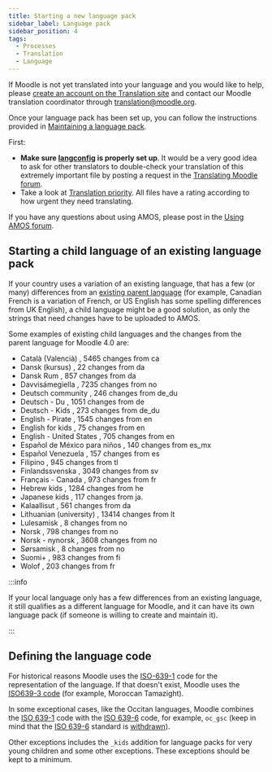 ```yaml
---
title: Starting a new language pack
sidebar_label: Language pack
sidebar_position: 4
tags:
  - Processes
  - Translation
  - Language
---
```


If Moodle is not yet translated into your language and you would like to help, please  [create an account on the Translation site](http://lang.moodle.org/login/signup.php) and contact our Moodle translation coordinator through [translation@moodle.org](mailto:translation@moodle.org).

Once your language pack has been set up, you can follow the instructions provided in [Maintaining a language pack](../maintaining.md).

First:

- **Make sure [langconfig](./langpack/langconfig) is properly set up**. It would be a very good idea to ask for other translators to double-check your translation of this extremely important file by posting a request in the [Translating Moodle forum](https://lang.moodle.org/mod/forum/view.php?id=5).
- Take a look at [Translation priority](./langpack/priority). All files have a rating according to how urgent they need translating.

If you have any questions about using AMOS, please post in the [Using AMOS forum](http://lang.moodle.org/mod/forum/view.php?id=5).

## Starting a child language of an existing language pack

If your country uses a variation of an existing language, that has a few (or many) differences from an [existing parent language](./langpack/langconfig) (for example, Canadian French is a variation of French, or US English has some spelling differences from UK English), a child language might be a good solution, as only the strings that need changes have to be uploaded to AMOS.

Some examples of existing child languages and the changes from the parent language for Moodle 4.0 are:

<!-- cspell:disable -->

- Català (Valencià) , 5465 changes from ca
- Dansk (kursus) , 22 changes from da
- Dansk Rum , 857 changes from da
- Davvisámegiella , 7235 changes from no
- Deutsch community , 246 changes from de_du
- Deutsch - Du , 1051 changes from de
- Deutsch - Kids , 273 changes from de_du
- English - Pirate , 1545 changes from en
- English for kids , 75 changes from en
- English - United States , 705 changes from en
- Español de México para niños , 140 changes from es_mx
- Español Venezuela , 157 changes from es
- Filipino , 945 changes from tl
- Finlandssvenska , 3049 changes from sv
- Français - Canada , 973 changes from fr
- Hebrew kids , 1284 changes from he
- Japanese kids ,  117 changes from ja.
- Kalaallisut , 561 changes from da
- Lithuanian (university) , 13414 changes from lt
- Lulesamisk , 8 changes from no
- Norsk , 798 changes from no
- Norsk - nynorsk , 3608 changes from no
- Sørsamisk , 8 changes from no
- Suomi+ , 983 changes from fi
- Wolof , 203 changes from fr

<!-- cspell:enable -->

:::info

If your local language only has a few differences from an existing language, it still qualifies as a different language for Moodle, and it can have its own language pack (if someone is willing to create and maintain it).

:::

## Defining the language code

<!-- cspell:ignore Tamazight -->

For historical reasons Moodle uses the [ISO-639-1](https://en.wikipedia.org/wiki/List_of_ISO_639-1_codes) code for the representation of the language. If that doesn't exist, Moodle uses the [ISO639-3 code](https://en.wikipedia.org/wiki/List_of_ISO_639-3_codes) (for example, Moroccan Tamazight).

In some exceptional cases, like the Occitan languages, Moodle combines the [ISO 639-1](https://en.wikipedia.org/wiki/List_of_ISO_639-1_codes) code with the [ISO 639-6](https://en.wikipedia.org/wiki/List_of_ISO_639-6_codes) code, for example, `oc_gsc` (keep in mind that the [ISO 639-6](https://en.wikipedia.org/wiki/List_of_ISO_639-6_codes) standard is [withdrawn](http://www.iso.org/iso/catalogue_detail?csnumber=43380)).

Other exceptions includes the `_kids` addition for language packs for very young children and some other exceptions. These exceptions should be kept to a minimum.
